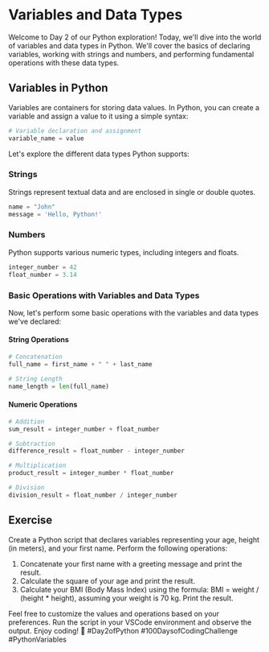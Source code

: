 # Variables and Data Types

Welcome to Day 2 of our Python exploration! Today, we'll dive into the world of variables and data types in Python. We'll cover the basics of declaring variables, working with strings and numbers, and performing fundamental operations with these data types.

## Variables in Python

Variables are containers for storing data values. In Python, you can create a variable and assign a value to it using a simple syntax:

```python
# Variable declaration and assignment
variable_name = value
```

Let's explore the different data types Python supports:

### Strings

Strings represent textual data and are enclosed in single or double quotes.

```python
name = "John"
message = 'Hello, Python!'
```

### Numbers

Python supports various numeric types, including integers and floats.

```python
integer_number = 42
float_number = 3.14
```

### Basic Operations with Variables and Data Types

Now, let's perform some basic operations with the variables and data types we've declared:

#### String Operations

```python
# Concatenation
full_name = first_name + " " + last_name

# String Length
name_length = len(full_name)
```

#### Numeric Operations

```python
# Addition
sum_result = integer_number + float_number

# Subtraction
difference_result = float_number - integer_number

# Multiplication
product_result = integer_number * float_number

# Division
division_result = float_number / integer_number
```

## Exercise

Create a Python script that declares variables representing your age, height (in meters), and your first name. Perform the following operations:

1. Concatenate your first name with a greeting message and print the result.
2. Calculate the square of your age and print the result.
3. Calculate your BMI (Body Mass Index) using the formula: BMI = weight / (height * height), assuming your weight is 70 kg. Print the result.

Feel free to customize the values and operations based on your preferences. Run the script in your VSCode environment and observe the output. Enjoy coding! 🚀 #Day2ofPython #100DaysofCodingChallenge #PythonVariables